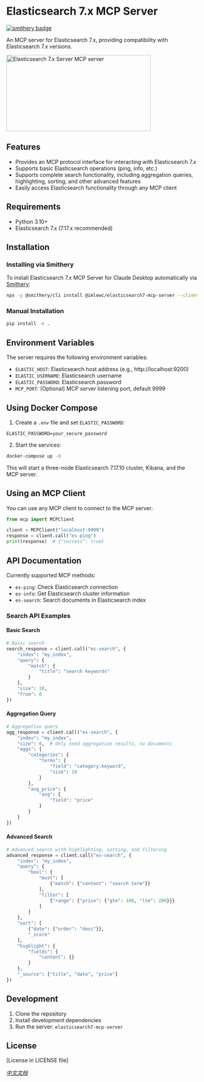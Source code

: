 # Elasticsearch 7.x MCP Server

[![smithery badge](https://smithery.ai/badge/@imlewc/elasticsearch7-mcp-server)](https://smithery.ai/server/@imlewc/elasticsearch7-mcp-server)

An MCP server for Elasticsearch 7.x, providing compatibility with Elasticsearch 7.x versions.

<a href="https://glama.ai/mcp/servers/zxwxozvlme">
  <img width="380" height="200" src="https://glama.ai/mcp/servers/zxwxozvlme/badge" alt="Elasticsearch 7.x Server MCP server" />
</a>

## Features

- Provides an MCP protocol interface for interacting with Elasticsearch 7.x
- Supports basic Elasticsearch operations (ping, info, etc.)
- Supports complete search functionality, including aggregation queries, highlighting, sorting, and other advanced features
- Easily access Elasticsearch functionality through any MCP client

## Requirements

- Python 3.10+
- Elasticsearch 7.x (7.17.x recommended)

## Installation

### Installing via Smithery

To install Elasticsearch 7.x MCP Server for Claude Desktop automatically via [Smithery](https://smithery.ai/server/@imlewc/elasticsearch7-mcp-server):

```bash
npx -y @smithery/cli install @imlewc/elasticsearch7-mcp-server --client claude
```

### Manual Installation
```bash
pip install -e .
```

## Environment Variables

The server requires the following environment variables:

- `ELASTIC_HOST`: Elasticsearch host address (e.g., http://localhost:9200)
- `ELASTIC_USERNAME`: Elasticsearch username
- `ELASTIC_PASSWORD`: Elasticsearch password
- `MCP_PORT`: (Optional) MCP server listening port, default 9999

## Using Docker Compose

1. Create a `.env` file and set `ELASTIC_PASSWORD`:

```
ELASTIC_PASSWORD=your_secure_password
```

2. Start the services:

```bash
docker-compose up -d
```

This will start a three-node Elasticsearch 7.17.10 cluster, Kibana, and the MCP server.

## Using an MCP Client

You can use any MCP client to connect to the MCP server:

```python
from mcp import MCPClient

client = MCPClient("localhost:9999")
response = client.call("es-ping")
print(response)  # {"success": true}
```

## API Documentation

Currently supported MCP methods:

- `es-ping`: Check Elasticsearch connection
- `es-info`: Get Elasticsearch cluster information
- `es-search`: Search documents in Elasticsearch index

### Search API Examples

#### Basic Search
```python
# Basic search
search_response = client.call("es-search", {
    "index": "my_index",
    "query": {
        "match": {
            "title": "search keywords"
        }
    },
    "size": 10,
    "from": 0
})
```

#### Aggregation Query
```python
# Aggregation query
agg_response = client.call("es-search", {
    "index": "my_index",
    "size": 0,  # Only need aggregation results, no documents
    "aggs": {
        "categories": {
            "terms": {
                "field": "category.keyword",
                "size": 10
            }
        },
        "avg_price": {
            "avg": {
                "field": "price"
            }
        }
    }
})
```

#### Advanced Search
```python
# Advanced search with highlighting, sorting, and filtering
advanced_response = client.call("es-search", {
    "index": "my_index",
    "query": {
        "bool": {
            "must": [
                {"match": {"content": "search term"}}
            ],
            "filter": [
                {"range": {"price": {"gte": 100, "lte": 200}}}
            ]
        }
    },
    "sort": [
        {"date": {"order": "desc"}},
        "_score"
    ],
    "highlight": {
        "fields": {
            "content": {}
        }
    },
    "_source": ["title", "date", "price"]
})
```

## Development

1. Clone the repository
2. Install development dependencies
3. Run the server: `elasticsearch7-mcp-server`

## License

[License in LICENSE file]

*[中文文档](README-cn.md)*